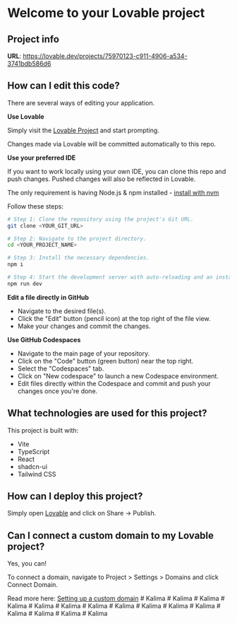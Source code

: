 # Welcome to your Lovable project

## Project info

**URL**: https://lovable.dev/projects/75970123-c911-4906-a534-3741bdb586d6

## How can I edit this code?

There are several ways of editing your application.

**Use Lovable**

Simply visit the [Lovable Project](https://lovable.dev/projects/75970123-c911-4906-a534-3741bdb586d6) and start prompting.

Changes made via Lovable will be committed automatically to this repo.

**Use your preferred IDE**

If you want to work locally using your own IDE, you can clone this repo and push changes. Pushed changes will also be reflected in Lovable.

The only requirement is having Node.js & npm installed - [install with nvm](https://github.com/nvm-sh/nvm#installing-and-updating)

Follow these steps:

```sh
# Step 1: Clone the repository using the project's Git URL.
git clone <YOUR_GIT_URL>

# Step 2: Navigate to the project directory.
cd <YOUR_PROJECT_NAME>

# Step 3: Install the necessary dependencies.
npm i

# Step 4: Start the development server with auto-reloading and an instant preview.
npm run dev
```

**Edit a file directly in GitHub**

- Navigate to the desired file(s).
- Click the "Edit" button (pencil icon) at the top right of the file view.
- Make your changes and commit the changes.

**Use GitHub Codespaces**

- Navigate to the main page of your repository.
- Click on the "Code" button (green button) near the top right.
- Select the "Codespaces" tab.
- Click on "New codespace" to launch a new Codespace environment.
- Edit files directly within the Codespace and commit and push your changes once you're done.

## What technologies are used for this project?

This project is built with:

- Vite
- TypeScript
- React
- shadcn-ui
- Tailwind CSS

## How can I deploy this project?

Simply open [Lovable](https://lovable.dev/projects/75970123-c911-4906-a534-3741bdb586d6) and click on Share -> Publish.

## Can I connect a custom domain to my Lovable project?

Yes, you can!

To connect a domain, navigate to Project > Settings > Domains and click Connect Domain.

Read more here: [Setting up a custom domain](https://docs.lovable.dev/tips-tricks/custom-domain#step-by-step-guide)
#   K a l i m a  
 #   K a l i m a  
 #   K a l i m a  
 #   K a l i m a  
 #   K a l i m a  
 #   K a l i m a  
 #   K a l i m a  
 #   K a l i m a  
 #   K a l i m a  
 #   K a l i m a  
 #   K a l i m a  
 #   K a l i m a  
 #   K a l i m a  
 #   K a l i m a  
 #   K a l i m a  
 